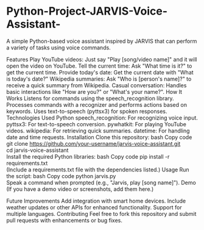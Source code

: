 # Python-Project-JARVIS-Voice-Assistant-
A simple Python-based voice assistant inspired by JARVIS that can perform a variety of tasks using voice commands.

Features
Play YouTube videos: Just say "Play [song/video name]" and it will open the video on YouTube.
Tell the current time: Ask "What time is it?" to get the current time.
Provide today's date: Get the current date with "What is today's date?"
Wikipedia summaries: Ask "Who is [person's name]?" to receive a quick summary from Wikipedia.
Casual conversation: Handles basic interactions like "How are you?" or "What's your name?".
How It Works
Listens for commands using the speech_recognition library.
Processes commands with a recognizer and performs actions based on keywords.
Uses text-to-speech (pyttsx3) for spoken responses.
Technologies Used
Python
speech_recognition: For recognizing voice input.
pyttsx3: For text-to-speech conversion.
pywhatkit: For playing YouTube videos.
wikipedia: For retrieving quick summaries.
datetime: For handling date and time requests.
Installation
Clone this repository:
bash
Copy code
git clone https://github.com/your-username/jarvis-voice-assistant.git  
cd jarvis-voice-assistant  
Install the required Python libraries:
bash
Copy code
pip install -r requirements.txt  
(Include a requirements.txt file with the dependencies listed.)
Usage
Run the script:
bash
Copy code
python jarvis.py  
Speak a command when prompted (e.g., "Jarvis, play [song name]").
Demo
(If you have a demo video or screenshots, add them here.)

Future Improvements
Add integration with smart home devices.
Include weather updates or other APIs for enhanced functionality.
Support for multiple languages.
Contributing
Feel free to fork this repository and submit pull requests with enhancements or bug fixes.
